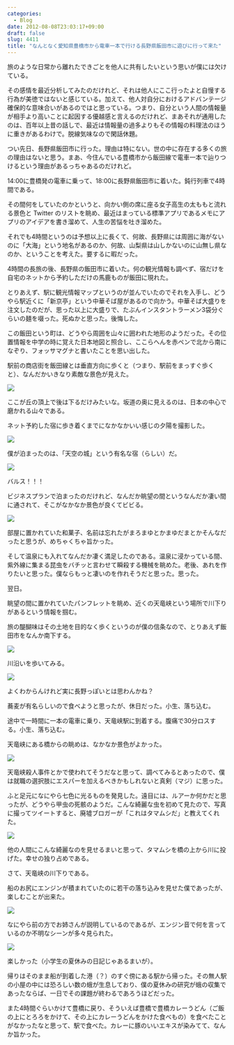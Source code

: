 ```yaml
---
categories:
  - Blog
date: 2012-08-08T23:03:17+09:00
draft: false
slug: 4411
title: "なんとなく愛知県豊橋市から電車一本で行ける長野県飯田市に遊びに行って来た"
---
```


旅のような日常から離れたできごとを他人に共有したいという思いが僕には欠けている。

その感情を最近分析してみたのだけれど、それは他人にここ行ったよと自慢する行為が美徳ではないと感じている。加えて、他人対自分におけるアドバンテージ確保的な意味合いがあるのではと思っている。つまり、自分という人間の情報量が相手より高いことに起因する優越感と言えるのだけれど、まあそれが通用したのは、百年以上昔の話しで、最近は情報量の過多よりもその情報の料理法のほうに重きがあるわけで。脱線気味なので閑話休題。

つい先日、長野県飯田市に行った。理由は特にない。世の中に存在する多くの旅の理由はないと思う。まあ、今住んでいる豊橋市から飯田線で電車一本で辿りつけるという理由があるっちゃあるのだけれど。

14:00に豊橋発の電車に乗って、18:00に長野県飯田市に着いた。鈍行列車で4時間である。

その間何をしていたのかというと、向かい側の席に座る女子高生の太ももと流れる景色と Twitter のリストを眺め、最近はまっている標準アプリであるメモにアプリのアイデアを書き溜めて、人生の苦悩を吐き溜めた。

それでも4時間というのは予想以上に長くて、何故、長野県には周囲に海がないのに「大海」という地名があるのか、何故、山梨県は山しかないのに山無し県なのか、ということを考えた。要するに暇だった。

4時間の長旅の後、長野県の飯田市に着いた。何の観光情報も調べず、宿だけを自宅のネットから予約しただけの馬鹿ものが飯田に現れた。

とりあえず、駅に観光情報マップというのが並んでいたのでそれを入手し、どうやら駅近くに「新京亭」という中華そば屋があるので向かう。中華そば大盛りを注文したのだが、思った以上に大盛りで、たぶんインスタントラーメン3袋分ぐらいの麺を啜った。死ぬかと思った。後悔した。

この飯田という町は、どうやら周囲を山々に囲われた地形のようだった。その位置情報を中学の時に覚えた日本地図と照合し、ここらへんを赤ペンで北から南になぞり、フォッサマグナと書いたことを思い出した。

駅前の商店街を飯田線とは垂直方向に歩くと（つまり、駅前をまっすぐ歩くと）、なんだかいきなり素敵な景色が見えた。

![](/images/2012/08/4411_1.jpg)

ここが丘の頂上で後は下るだけみたいな。坂道の奥に見えるのは、日本の中心で磨かれる山々である。

ネット予約した宿に歩き着くまでになかなかいい感じの夕陽を撮影した。

![](/images/2012/08/4411_2.jpg)

僕が泊まったのは、「天空の城」という有名な宿（らしい）だ。

![](/images/2012/08/4411_3.jpg)

バルス！！！

ビジネスプランで泊まったのだけれど、なんだか眺望の間というなんだか凄い間に通されて、そこがなかなか景色が良くてビビる。

![](/images/2012/08/4411_4.jpg)

部屋に置かれていた和菓子、名前は忘れたがまろまゆとかまゆだまとかそんなだったと思うが、めちゃくちゃ旨かった。

そして温泉にも入れてなんだか凄く満足したのである。温泉に浸かっている間、紫外線に集まる昆虫をバチッと言わせて瞬殺する機械を眺めた。老後、あれを作りたいと思った。僕ならもっと凄いのを作れそうだと思った。思った。

翌日。

眺望の間に置かれていたパンフレットを眺め、近くの天竜峡という場所で川下りがあるという情報を掴む。

旅の醍醐味はその土地を目的なく歩くというのが僕の信条なので、とりあえず飯田市をなんか南下する。

![](/images/2012/08/4411_5.jpg)

川沿いを歩いてみる。

![](/images/2012/08/4411_6.jpg)

よくわからんけれど実に長野っぽいとは思わんかね？

蕎麦が有名らしいので食べようと思ったが、休日だった。小生、落ち込む。

途中で一時間に一本の電車に乗り、天竜峡駅に到着する。腹痛で30分ロスする。小生、落ち込む。

天竜峡にある橋からの眺めは、なかなか景色がよかった。

![](/images/2012/08/4411_7.jpg)

天竜峡殺人事件とかで使われてそうだなと思って、調べてみるとあったので、僕は就職の選択肢にエスパーを加えるべきかもしれないと真剣（マジ）に思った。

ふと足元になにやら七色に光るものを発見した。遠目には、ルアーか何かだと思ったが、どうやら甲虫の死骸のようだ。こんな綺麗な虫を初めて見たので、写真に撮ってツイートすると、廃墟ブロガーが「これはタマムシだ」と教えてくれた。

![](/images/2012/08/4411_8.jpg)

他の人間にこんな綺麗なのを見せるまいと思って、タマムシを橋の上から川に投げた。幸せの独り占めである。

さて、天竜峡の川下りである。

船のお尻にエンジンが積まれていたのに若干の落ち込みを見せた僕であったが、楽しむことが出来た。

![](/images/2012/08/4411_9.jpg)

なにやら前の方でお姉さんが説明しているのであるが、エンジン音で何を言っているのか不明なシーンが多々見られた。

![](/images/2012/08/4411_10.jpg)

楽しかった（小学生の夏休みの日記じゃあるまいが）。

帰りはそのまま船が到着した港（？）のすぐ傍にある駅から帰った。その無人駅の小屋の中には恐ろしい数の蛾が生息しており、僕の夏休みの研究が蛾の収集であったならば、一日でその課題が終わるであろうほどだった。

また4時間ぐらいかけて豊橋に戻り、そういえば豊橋で豊橋カレーうどん（ご飯の上にとろろをかけて、その上にカレーうどんをかけた食べもの）を食べたことがなかったなと思って、駅で食べた。カレーに豚のいいエキスが染みてて、なんか旨かった。
